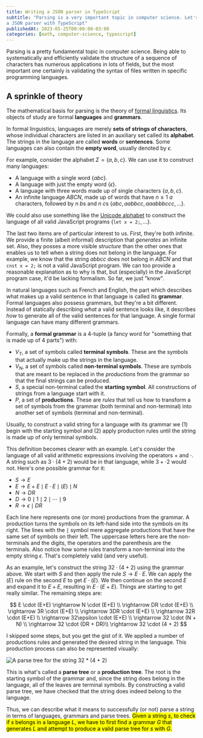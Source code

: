 ```yaml
---
title: Writing a JSON parser in TypeScript
subtitle: "Parsing is a very important topic in computer science. Let's learn more about it by writing 
a JSON parser with TypeScript"
publishedAt: 2023-05-25T00:00:00-03:00
categories: [math, computer-science, typescript]
---
```


Parsing is a pretty fundamental topic in computer science. Being able to systematically and efficiently
validate the structure of a sequence of characters has numerous applications in lots of fields,
but the most important one certainly is validating the syntax of files written in specific programming languages.

## A sprinkle of theory

The mathematical basis for parsing is the theory of
[formal linguistics](https://en.wikipedia.org/wiki/Formal_language).
Its objects of study are formal **languages** and **grammars**.

In formal linguistics, languages are merely **sets of strings of characters**, whose individual characters
are listed in an auxiliary set called its **alphabet**. The strings
in the language are called **words** or **sentences**. Some languages can also contain the
**empty word**, usually denoted by $\epsilon$.

For example, consider the alphabet $\Sigma = \{a,b,c\}$. We can use it to construct many languages:

- A language with a single word $\{abc\}$.
- A language with just the empty word $\{\epsilon\}$.
- A language with three words made up of single characters $\{a,b,c\}$.
- An infinite language $ABCN$, made up of words that have $n \geq 1$ $a$ characters, followed by $n$ $b$s
  and $n$ $c$s $\{abc,aabbcc, aaabbbccc, \dots \}$.

We could also use something like the [Unicode alphabet](https://en.wikipedia.org/wiki/List_of_Unicode_characters)
to construct the language of all valid JavaScript programs $\{\texttt{let x = 2;}, \dots\}$.

The last two items are of particular interest to us. First, they're both infinite.
We provide a finite (albeit informal) description that _generates_ an infinite set.
Also, they posses a more visible _structure_ than the other ones that enables us to
tell when a string does not belong in the language. For example, we know that the string
$abbcc$ does not belong in $ABCN$ and that $\texttt{cnst x = 2;}$ is not a valid JavaScript
program. We can too provide a reasonable explanation as to why is that, but (especially)
in the JavaScript program case, it'd be lacking formalism. So far, we just "know".

In natural languages such as French and English,
the part which describes what makes up a valid sentence in that language is called its **grammar**.
Formal languages also possess grammars, but they're a bit different. Instead of statically describing
_what_ a valid sentence looks like, it describes _how_ to generate all of the valid sentences for that
language. A single formal language can have many different grammars.

Formally, a **formal grammar** is a 4-tuple (a fancy word for "something that is made up of 4 parts") with:

- $V_T$, a set of symbols called **terminal symbols**. These are the symbols that actually make up
  the strings in the language.
- $V_N$, a set of symbols called **non-terminal symbols**. These are symbols that are meant to be
  replaced in the _productions_ from the grammar so that the final strings can be produced.
- $S$, a special non-terminal called the **starting symbol**. All constructions of strings
  from a language start with it.
- $P$, a set of **productions**. These are _rules_ that tell us how to transform a set of symbols
  from the grammar (both terminal and non-terminal) into another set of symbols (terminal and non-terminal).

Usually, to construct a valid string for a language with its grammar we (1) begin with the starting symbol
and (2) apply production rules until the string is made up of only terminal symbols.

This definition becomes clearer with an example. Let's consider the language of all valid arithmetic
expressions involving the operators $+$ and $\cdot$. A string such as $3 \cdot (4 + 2)$ would be in
that language, while $3 + \cdot 2$ would not. Here's one possible grammar for it:

- $S \rightarrow E$
- $E \rightarrow E + E \mid E \cdot E \mid (E) \mid N$
- $N \rightarrow DR$
- $D \rightarrow 0 \mid 1 \mid 2 \mid \cdots \mid 9$
- $R \rightarrow \epsilon \mid DR$

Each line here represents one (or more) productions from the grammar. A production turns
the symbols on its left-hand side into the symbols on its right. The lines with the $\mid$ symbol
mere aggregate productions that have the same set of symbols on their left. The uppercase letters
here are the non-terminals and the digits, the operators and the parenthesis are the terminals. Also
notice how some rules transform a non-terminal into the empty string $\epsilon$. That's completely
valid (and very useful).

As an example, let's construct the string $32 \cdot (4 + 2)$ using the grammar above. We start with
$S$ and then apply the rule $S \rightarrow E \cdot E$. We can apply the $(E)$ rule on the second $E$
to get $E \cdot (E)$. We then continue on the second $E$ and expand it to $E + E$, resulting in
$E \cdot (E + E)$. Things are starting to get really similar. The remaining steps are:

$$
E \cdot (E+E) \rightarrow N \cdot (E+E) \\
\rightarrow DR \cdot (E+E) \\
\rightarrow 3R \cdot (E+E) \\
\rightarrow 3DR \cdot (E+E) \\
\rightarrow 32R \cdot (E+E) \\
\rightarrow 32\epsilon \cdot (E+E) \\
\rightarrow 32 \cdot (N + N) \\
\rightarrow 32 \cdot (DR + DR)\\
\rightarrow 32 \cdot (4 + 2)
$$

I skipped some steps, but you get the gist of it. We applied a number of productions rules
and generated the desired string in the language. This production process can also be
represented visually:

![A parse tree for the string 32 * (4 + 2)](/images/posts/json-parser-in-typescript/parse-tree01.png)

This is what's called a **parse tree** or a **production tree**. The root is the starting symbol
of the grammar and, since the string does belong in the language, all of the leaves are terminal symbols.
By constructing a valid parse tree, we have checked that the string does indeed belong to the language.

Thus, we can describe what it means to successfully (or not) parse a string in terms of
languages, grammars and parse trees. <mark>Given a string $s$, to check if $s$ belongs in
a language $L$, we have to first find a grammar $G$ that generates $L$ and attempt
to produce a valid parse tree for $s$ with $G$.</mark>
